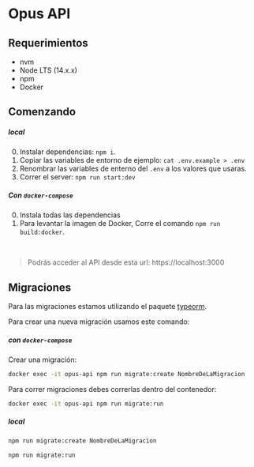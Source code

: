 # Opus API

## Requerimientos ##

- nvm
- Node LTS (14.x.x)
- npm
- Docker

## Comenzando ##

##### local
0. Instalar dependencias: `npm i`.
1. Copiar las variables de entorno de ejemplo: `cat .env.example > .env`
2. Renombrar las variables de enterno del `.env` a los valores que usaras.
3. Correr el server: `npm run start:dev`

##### Con `docker-compose`
0. Instala todas las dependencias
1. Para levantar la imagen de Docker, Corre el comando `npm run build:docker`. 

<br>

> Podrás acceder al API desde esta url: https://localhost:3000

## Migraciones ##

Para las migraciones estamos utilizando el paquete [typeorm](https://typeorm.io/#/).

Para crear una nueva migración usamos este comando:

##### con `docker-compose`

Crear una migración:
```sh
docker exec -it opus-api npm run migrate:create NombreDeLaMigracion
```

Para correr migraciones debes correrlas dentro del contenedor:

```sh
docker exec -it opus-api npm run migrate:run
```

##### local

```sh
npm run migrate:create NombreDeLaMigracion
```

```sh
npm run migrate:run
```